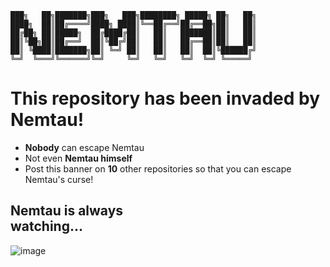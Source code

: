 ```
███╗   ██╗███████╗███╗   ███╗████████╗ █████╗ ██╗   ██╗
████╗  ██║██╔════╝████╗ ████║╚══██╔══╝██╔══██╗██║   ██║
██╔██╗ ██║█████╗  ██╔████╔██║   ██║   ███████║██║   ██║
██║╚██╗██║██╔══╝  ██║╚██╔╝██║   ██║   ██╔══██║██║   ██║
██║ ╚████║███████╗██║ ╚═╝ ██║   ██║   ██║  ██║╚██████╔╝
╚═╝  ╚═══╝╚══════╝╚═╝     ╚═╝   ╚═╝   ╚═╝  ╚═╝ ╚═════╝
```
# This repository has been invaded by Nemtau!
- **Nobody** can escape Nemtau
- Not even **Nemtau himself**
- Post this banner on **10** other repositories so that you can escape Nemtau's curse!

## Nemtau is **always** watching...⠀⠀⠀⠀⠀⠀⠀⠀⠀⠀⠀⠀⠀⠀⠀⠀⠀⠀
![image](https://github.com/user-attachments/assets/5179c1ea-4de1-4b31-aeeb-8b8825ba269d)
